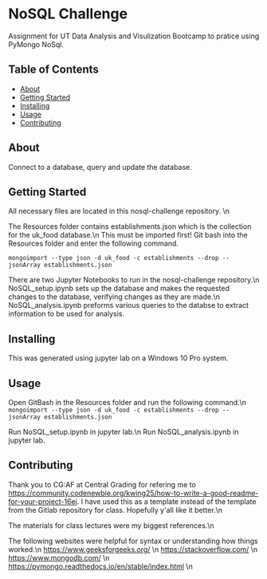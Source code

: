 # NoSQL Challenge 
Assignment for UT Data Analysis and Visulization Bootcamp to pratice using PyMongo NoSql. 

## Table of Contents

- [About](#about)
- [Getting Started](#getting_started)
- [Installing](#installing)
- [Usage](#usage)
- [Contributing](#contributing)

## About
Connect to a database, query and update the database.

## Getting Started
All necessary files are located in this nosql-challenge repository. \n

The Resources folder contains establishments.json which is the collection for the uk_food database.\n
This must be imported first! Git bash into the Resources folder and enter the following command.

`mongoimport --type json -d uk_food -c establishments --drop --jsonArray establishments.json`

There are two Jupyter Notebooks to run in the nosql-challenge repository.\n
NoSQL_setup.ipynb sets up the database and makes the requested changes to the database, verifying changes as they are made.\n
NoSQL_analysis.ipynb preforms various queries to the databse to extract information to be used for analysis.





## Installing
This was generated using jupyter lab on a Windows 10 Pro system.


## Usage
Open GitBash in the Resources folder and run the following command.\n
`mongoimport --type json -d uk_food -c establishments --drop --jsonArray establishments.json`

Run NoSQL_setup.ipynb in jupyter lab.\n
Run NoSQL_analysis.ipynb in jupyter lab.


## Contributing
Thank you to CG:AF at Central Grading for refering me to https://community.codenewbie.org/kwing25/how-to-write-a-good-readme-for-your-project-16ej. I have used this as a template instead of the template from the Gitlab repository for class. Hopefully y'all like it better.\n

The materials for class lectures were my biggest references.\n


The following websites were helpful for syntax or understanding how things worked.\n
https://www.geeksforgeeks.org/ \n
https://stackoverflow.com/ \n
https://www.mongodb.com/ \n
https://pymongo.readthedocs.io/en/stable/index.html \n



